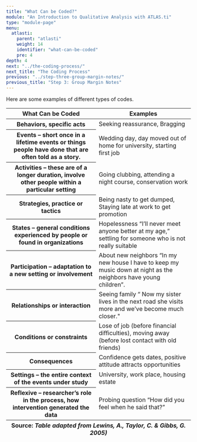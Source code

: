 ```yaml
---
title: "What Can be Coded?"
module: "An Introduction to Qualitative Analysis with ATLAS.ti"
type: "module-page"
menu:
  atlasti:
    parent: "atlasti"
    weight: 14
    identifier: "what-can-be-coded"
    pre: 4
depth: 4
next: "../the-coding-process/"
next_title: "The Coding Process"
previous: "../step-three-group-margin-notes/"
previous_title: "Step 3: Group Margin Notes"
---
```

<div class="atlasti"><div class="pageblock"><p>Here are some examples of different types of codes.</p>
<table>
<thead>
<tr>
<th class="th1">What Can be Coded</th>
<th class="th1">Examples</th>
</tr>
</thead>
<tbody>
<tr>
<th class="th2">Behaviors, specific acts</th>
<td>Seeking reassurance, Bragging</td>
</tr>
<tr>
<th class="th2">Events – short once in a lifetime events or things people have done that are often told as a story.</th>
<td>Wedding day, day moved out of home for university, starting first job </td>
</tr>
<tr>
<th class="th2">Activities – these are of a longer duration, involve other people within a particular setting</th>
<td>Going clubbing, attending a night course, conservation work</td>
</tr>
<tr>
<th class="th2">Strategies, practice or tactics
    </th><td>Being nasty to get dumped,<br>
        Staying late at work to get promotion</td>
</tr>
<tr>
<th class="th2">States – general conditions experienced by people or found in organizations</th>
<td>Hopelessness “I’ll never meet anyone better at my age,” settling for someone who is not really suitable</td>
</tr>
<tr>
<th class="th2">Participation – adaptation to a new setting or involvement</th>
<td>About new neighbors “In my new house I have to keep my music down at night as the neighbors have young children”.</td>
</tr>
<tr>
<th class="th2">Relationships or interaction</th>
<td>Seeing family “ Now my sister lives in the next road she visits more   and we’ve become much closer."</td>
</tr>
<tr>
<th class="th2">Conditions or constraints</th>
<td>Lose of job   (before financial difficulties), moving away (before lost contact with old   friends)</td>
</tr>
<tr>
<th class="th2">Consequences
    </th><td>Confidence gets dates, positive attitude attracts opportunities</td>
</tr>
<tr>
<th class="th2">Settings – the entire context of the events under study</th>
<td>University, work   place, housing estate</td>
</tr>
<tr>
<th class="th2">Reflexive – researcher’s role in the process, how intervention   generated the data</th>
<td>Probing question “How did you feel when he said that?”</td>
</tr>
</tbody><tfoot>
<tr>
<th class="th00" colspan="2">Source: <i>Table adapted from Lewins, A., Taylor, C. & Gibbs, G. 2005)</i></th>
</tr>
</tfoot>
</table>
</div></div>